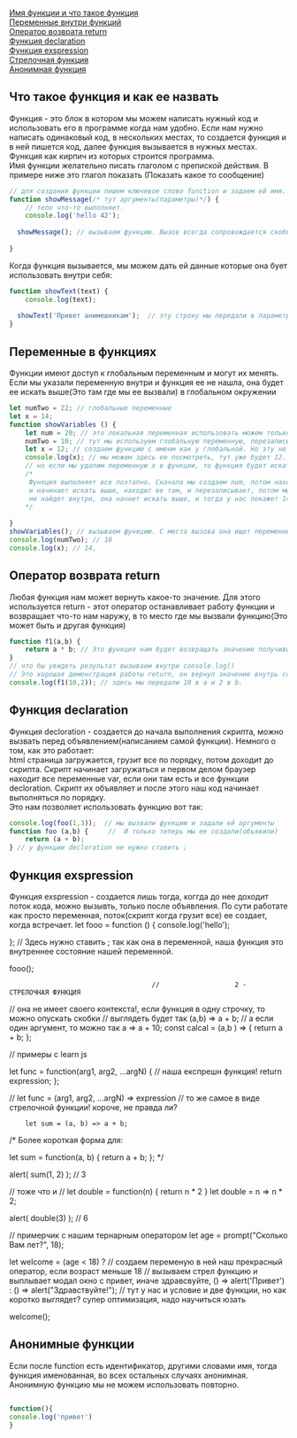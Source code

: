 [Имя функции и что такое функция](#functions)<br>
[Переменные внутри функций](#variables)<br>
[Оператор возврата return](#return)<br>
[Функция declaration]()<br>
[Функция exspression]()<br>
[Стрелочная функция]()<br>
[Анонимная функция]()<br>

## <a name='functions'> Что такое функция и как ее назвать </a> ##
Функция - это блок в котором мы можем написать нужный код и использовать его в программе когда нам удобно. Если нам нужно написать одинаковый код, в нескольких местах,
то создается функция и в ней пишется код, далее функция вызывается в нужных местах. Функция как кирпич из которых строится программа.<br>
Имя функции желательно писать глаголом с препиской действия. В примере ниже это глагол показать (Показать какое то сообщение)
```JavaScript
// для создания функции пишем ключевое слово function и задаем ей имя.
function showMessage(/* тут аргументы(параметры)*/) { 
    // тело что-то выполняет.
    console.log('hello 42');
  
  showMessage(); // вызываем функцию. Вызов всегда сопровождается скобками.
  
}
```
Когда функция вызывается, мы можем дать  ей данные которые она бует использовать внутри себя:
```javaScript
function showText(text) {
    console.log(text);
    
  showText('Привет анимешникам');  // эту строку мы передали в параметр(аргумент) text. Аргументов передать можно сколько угодно, через запятую.
}
```
## <a name='variables'> Переменные в функциях </a> ##
Функции имеют доступ к глобальным переменным и могут их менять. Если мы указали переменную внутри и функция ее не нашла, она будет ее искать выше(Это там где мы ее вызвали) в глобальном окружении
```javaScript
let numTwo = 22; // глобальные переменные
let x = 14; 
function showVariables () {
    let num = 20; // это локальная переменная использовать можем только внутри функции
    numTwo = 10; // тут мы используем глобальную переменную, перезаписываем ее.
    let x = 12; // создаем функцию с именм как у глобальной. Но эту не видно! она локальная в функции.
    console.log(x); // мы можем здесь ее посмотреть, тут уже будет 12.
    // но если мы удалим переменную x в функции, то функция будет искать такую переменную выше.
    /* 
     Функция выполняет все поэтапно. Сначала мы создаем num, потом находим numTwo и функция начинает ее искать внутри, она не находит 
     и начинает искать выше, находит ее там, и перезаписывает, потом мы создаем x и обращаемся к ней в console.log, и вот если x она
     не найдет внутри, она начнет искать выше, и тогда у нас покажет 14.
    */ 
   
}
showVariables(); // вызываем функцию. С места вызова она ищет переменные над собой.
console.log(numTwo); // 10
console.log(x); // 14, 
```
## <a name='return'> Оператор возврата return </a> ##
Любая функция нам может вернуть какое-то значение.
Для этого используется return - этот оператор останавливает работу функции и возвращает что-то нам наружу, в то место где мы вызвали функцию(Это может быть и другая функция)
```javaScript
function f1(a,b) { 
    return a * b; // Это функция нам будет возвращать значение получившееся в результате a * b
}
// что бы увидеть результат вызываем внутри console.log()
// Это хорошая демонстрация работы return, он вернул значение внутрь console.log(), так как в нем мы вызвали нашу функцию
console.log(f1(10,2)); // здесь мы передали 10 в a и 2 в b.
```
                                             

## <a name='decloration'> Функция declaration </a> ##
Функция decloration - создается до начала выполнения скрипта, можно вызвать перед объявлением(написанием самой функции). Немного о том, как это работает:<br>
html страница загружается, грузит все по порядку, потом доходит до скрипта. Скрипт начинает загружаться и первом делом браузер находит все переменные var, если они там есть и все функции decloration. Скрипт их объявляет и после этого наш код начинает выполняться по порядку.<br>
Это нам позволяет использовать функцию вот так:
```javaScript
console.log(foo(1,3));  // мы вызвали функцию и задали ей аргументы
function foo (a,b) {     //  И только теперь мы ее создали(объявили)   
    return (a + b);
} // у функции decloration не нужно ставить ;
```

## <a name='exspression'> Функция exspression </a> 
Функция exspression - создается лишь тогда, коггда до нее доходит поток кода, можно вызывть, только после объявления. По сути работате как просто переменная, поток(скрипт когда грузит все) ее создает, когда встречает.
let fooo = function () {
    console.log('hello');
    
}; // Здесь нужно ставить ; так как она в переменной, наша функция это внутреннее состояние нашей переменной.

fooo();


                                        //                   2 - СТРЕЛОЧНАЯ ФУНКЦИЯ

// она не имеет своего контекста!, если функция в одну строчку, то можно опускать скобки
// выглядеть  будет так (a,b) => a + b;
// а если один аргумент, то можно так  a => a + 10;
const calcal = (a,b ) => { return a + b; };

// примеры с learn js

let func = function(arg1, arg2, ...argN) {  // наша експрешн функция!
    return expression;
    };

 // let func = (arg1, arg2, ...argN) => expression // то же самое в виде стрелочной функции! короче, не правда ли?

        let sum = (a, b) => a + b;

/* Более короткая форма для:

let sum = function(a, b) {
    return a + b;
};
*/

alert( sum(1, 2) ); // 3

// тоже что и
// let double = function(n) { return n * 2 }
let double = n => n * 2;

alert( double(3) ); // 6


// примерчик с нашим тернарным оператором
let age = prompt("Сколько Вам лет?", 18);

let welcome = (age < 18) ?   // создаем переменую в ней наш прекрасный оператор, если возраст меньше 18
//                               вызываем стрел функцию и выплывает модал окно с привет, иначе  здравсвуйте,
    () => alert('Привет') :
    () => alert("Здравствуйте!");  // тут у нас и условие и две функции, но как коротко выглядет? супер оптимизация, надо научиться юзать

welcome(); 

## Анонимные функции ##
Если после function есть идентификатор, другими словами имя, тогда функция именованная, во всех остальных случаях анонимная.
Анонимную функцию мы не можем использовать повторно.
```javaScript

function(){
console.log('привет')
}
```
             
